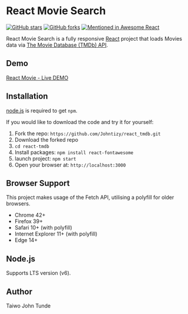 # React Movie Search
[![GitHub stars](https://img.shields.io/github/stars/Johntizy/react_tmdb.svg?style=flat-square)](https://github.com/Johntizy/react_tmdb/stargazers)
[![GitHub forks](https://img.shields.io/github/forks/Johntizy/react_tmdb.svg?style=flat-square)](https://github.com/Johntizy/react_tmdb/network)
[![Mentioned in Awesome React](https://awesome.re/mentioned-badge.svg)](https://github.com/enaqx/awesome-react)

React Movie Search is a fully responsive [React](http://facebook.github.io/react/index.html) project that loads Movies data via [The Movie Database (TMDb) API](https://www.themoviedb.org/documentation/api). 

## Demo
[React Movie - Live DEMO](https://tvmoove.herokuapp.com)

## Installation
[node.js](http://nodejs.org/download/) is required to get ``npm``.

If you would like to download the code and try it for yourself:

1. Fork the repo: `https://github.com/Johntizy/react_tmdb.git`
2. Download the forked repo
2. `cd react-tmdb`
2. Install packages: `npm install react-fontawesome`
3. launch project: `npm start`
4. Open your browser at: `http://localhost:3000`

## Browser Support
This project makes usage of the Fetch API, utilising a polyfill for older browsers.

- Chrome 42+
- Firefox 39+
- Safari 10+ (with polyfill)
- Internet Explorer 11+ (with polyfill)
- Edge 14+

## Node.js
Supports LTS version (v6).

## Author
Taiwo John Tunde
